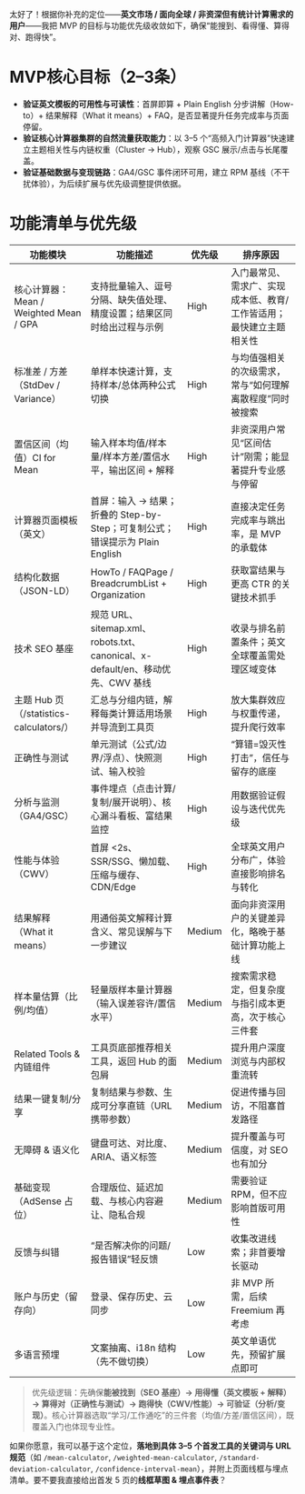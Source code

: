 太好了！根据你补充的定位——**英文市场 / 面向全球 / 非资深但有统计计算需求的用户**——我把 MVP 的目标与功能优先级收敛如下，确保“能搜到、看得懂、算得对、跑得快”。

# MVP核心目标（2–3条）

* **验证英文模板的可用性与可读性**：首屏即算 + Plain English 分步讲解（How-to）+ 结果解释（What it means）+ FAQ，是否显著提升任务完成率与页面停留。
* **验证核心计算器集群的自然流量获取能力**：以 3–5 个“高频入门计算器”快速建立主题相关性与内链权重（Cluster → Hub），观察 GSC 展示/点击与长尾覆盖。
* **验证基础数据与变现链路**：GA4/GSC 事件闭环可用，建立 RPM 基线（不干扰体验），为后续扩展与优先级调整提供依据。

# 功能清单与优先级

| 功能模块                               | 功能描述                                                             | 优先级    | 排序原因                               |
| ---------------------------------- | ---------------------------------------------------------------- | ------ | ---------------------------------- |
| 核心计算器：Mean / Weighted Mean / GPA   | 支持批量输入、逗号分隔、缺失值处理、精度设置；结果区同时给出过程与示例                              | High   | 入门最常见、需求广、实现成本低、教育/工作皆适用；最快建立主题相关性 |
| 标准差 / 方差（StdDev / Variance）        | 单样本快速计算，支持样本/总体两种公式切换                                            | High   | 与均值强相关的次级需求，常与“如何理解离散程度”同时被搜索      |
| 置信区间（均值）CI for Mean                | 输入样本均值/样本量/样本方差/置信水平，输出区间 + 解释                                   | High   | 非资深用户常见“区间估计”刚需；能显著提升专业感与停留        |
| 计算器页面模板（英文）                        | 首屏：输入 → 结果；折叠的 Step-by-Step；可复制公式；错误提示为 Plain English            | High   | 直接决定任务完成率与跳出率，是 MVP 的承载体           |
| 结构化数据（JSON-LD）                     | HowTo / FAQPage / BreadcrumbList + Organization                  | High   | 获取富结果与更高 CTR 的关键技术抓手               |
| 技术 SEO 基座                          | 规范 URL、sitemap.xml、robots.txt、canonical、x-default/en、移动优先、CWV 基线 | High   | 收录与排名前置条件；英文全球覆盖需处理区域变体            |
| 主题 Hub 页（/statistics-calculators/） | 汇总与分组内链，解释每类计算适用场景并导流到工具页                                        | High   | 放大集群效应与权重传递，提升爬行效率                 |
| 正确性与测试                             | 单元测试（公式/边界/浮点）、快照测试、输入校验                                         | High   | “算错=毁灭性打击”，信任与留存的底座                |
| 分析与监测（GA4/GSC）                     | 事件埋点（点击计算/复制/展开说明）、核心漏斗看板、富结果监控                                  | High   | 用数据验证假设与迭代优先级                      |
| 性能与体验（CWV）                         | 首屏 <2s、SSR/SSG、懒加载、压缩与缓存、CDN/Edge                                | High   | 全球英文用户分布广，体验直接影响排名与转化              |
| 结果解释（What it means）                | 用通俗英文解释计算含义、常见误解与下一步建议                                           | Medium | 面向非资深用户的关键差异化，略晚于基础计算功能上线          |
| 样本量估算（比例/均值）                       | 轻量版样本量计算器（输入误差容许/置信水平）                                           | Medium | 搜索需求稳定，但复杂度与指引成本更高，次于核心三件套         |
| Related Tools & 内链组件               | 工具页底部推荐相关工具，返回 Hub 的面包屑                                          | Medium | 提升用户深度浏览与内部权重流转                    |
| 结果一键复制/分享                          | 复制结果与参数、生成可分享直链（URL 携带参数）                                        | Medium | 促进传播与回访，不阻塞首发路径                    |
| 无障碍 & 语义化                          | 键盘可达、对比度、ARIA、语义标签                                               | Medium | 提升覆盖与可信度，对 SEO 也有加分                |
| 基础变现（AdSense 占位）                   | 合理版位、延迟加载、与核心内容避让、隐私合规                                           | Medium | 需要验证 RPM，但不应影响首版可用性                |
| 反馈与纠错                              | “是否解决你的问题/报告错误”轻反馈                                               | Low    | 收集改进线索；非首要增长驱动                     |
| 账户与历史（留存向）                         | 登录、保存历史、云同步                                                      | Low    | 非 MVP 所需，后续 Freemium 再考虑           |
| 多语言预埋                              | 文案抽离、i18n 结构（先不做切换）                                              | Low    | 英文单语优先，预留扩展点即可                     |

> 优先级逻辑：先确保**能被找到（SEO 基座）→ 用得懂（英文模板 + 解释）→ 算得对（正确性与测试）→ 跑得快（CWV/性能）→ 可验证（分析/变现）**。核心计算器选取“学习/工作通吃”的三件套（均值/方差/置信区间），既覆盖入门也体现专业性。

如果你愿意，我可以基于这个定位，**落地到具体 3–5 个首发工具的关键词与 URL 规范**（如 `/mean-calculator`, `/weighted-mean-calculator`, `/standard-deviation-calculator`, `/confidence-interval-mean`），并附上页面线框与埋点清单。要不要我直接给出首发 5 页的**线框草图 & 埋点事件表**？
